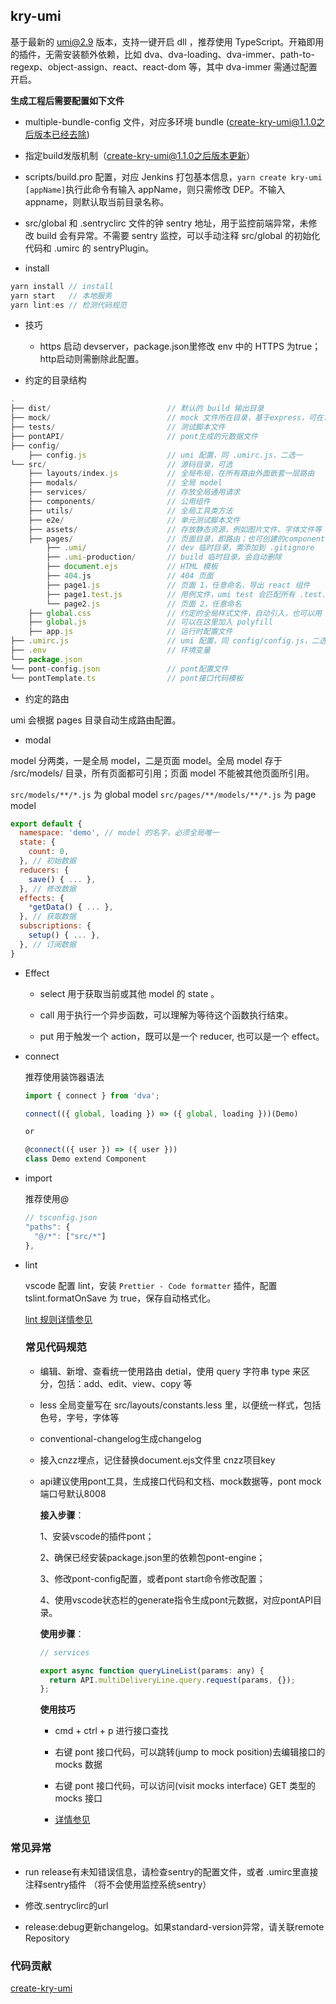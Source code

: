 ## kry-umi

基于最新的 umi@2.9 版本，支持一键开启 dll ，推荐使用 TypeScript。开箱即用的插件，无需安装额外依赖，比如 dva、dva-loading、dva-immer、path-to-regexp、object-assign、react、react-dom 等，其中 dva-immer 需通过配置开启。

**生成工程后需要配置如下文件**

- multiple-bundle-config 文件，对应多环境 bundle  (create-kry-umi@1.1.0之后版本已经去除)

- 指定build发版机制（create-kry-umi@1.1.0之后版本更新）

- scripts/build.pro 配置，对应 Jenkins 打包基本信息，`yarn create kry-umi [appName]`执行此命令有输入 appName，则只需修改 DEP。不输入 appname，则默认取当前目录名称。

- src/global 和 .sentryclirc 文件的钟 sentry 地址，用于监控前端异常，未修改 build 会有异常。不需要 sentry 监控，可以手动注释 src/global 的初始化代码和 .umirc 的 sentryPlugin。

- install

```js
yarn install // install
yarn start   // 本地服务
yarn lint:es // 检测代码规范
```

- 技巧

  * https 启动 devserver，package.json里修改 env 中的 HTTPS 为true；http启动则需删除此配置。

- 约定的目录结构

```js
.
├── dist/                          // 默认的 build 输出目录
├── mock/                          // mock 文件所在目录，基于express，可在.env文件中关闭：MOCK=none
├── tests/                         // 测试脚本文件
├── pontAPI/                       // pont生成的元数据文件
├── config/
    ├── config.js                  // umi 配置，同 .umirc.js，二选一
└── src/                           // 源码目录，可选
    ├── layouts/index.js           // 全局布局，在所有路由外面嵌套一层路由
    ├── modals/                    // 全局 model
    ├── services/                  // 存放全局通用请求
    ├── components/                // 公用组件
    ├── utils/                     // 全局工具类方法
    ├── e2e/                       // 单元测试脚本文件
    ├── assets/                    // 存放静态资源，例如图片文件、字体文件等
    ├── pages/                     // 页面目录，即路由；也可创建的components、models、services，只用于该页面
        ├── .umi/                  // dev 临时目录，需添加到 .gitignore
        ├── .umi-production/       // build 临时目录，会自动删除
        ├── document.ejs           // HTML 模板
        ├── 404.js                 // 404 页面
        ├── page1.js               // 页面 1，任意命名，导出 react 组件
        ├── page1.test.js          // 用例文件，umi test 会匹配所有 .test.js 和 .e2e.js 结尾的文件
        └── page2.js               // 页面 2，任意命名
    ├── global.css                 // 约定的全局样式文件，自动引入，也可以用 global.less
    ├── global.js                  // 可以在这里加入 polyfill
    ├── app.js                     // 运行时配置文件
├── .umirc.js                      // umi 配置，同 config/config.js，二选一
├── .env                           // 环境变量
└── package.json
└── pont-config.json               // pont配置文件
└── pontTemplate.ts                // pont接口代码模板
```

- 约定的路由

umi 会根据 pages 目录自动生成路由配置。

- modal

model 分两类，一是全局 model，二是页面 model。全局 model 存于 /src/models/ 目录，所有页面都可引用；页面 model 不能被其他页面所引用。

`src/models/**/*.js` 为 global model
`src/pages/**/models/**/*.js` 为 page model

```js
export default {
  namespace: 'demo', // model 的名字，必须全局唯一
  state: {
    count: 0,
  }, // 初始数据
  reducers: {
    save() { ... },
  }, // 修改数据
  effects: {
    *getData() { ... },
  }, // 获取数据
  subscriptions: {
    setup() { ... },
  }, // 订阅数据
}
```

- Effect

  - select 用于获取当前或其他 model 的 state 。

  - call 用于执行一个异步函数，可以理解为等待这个函数执行结束。

  - put 用于触发一个 action，既可以是一个 reducer, 也可以是一个 effect。

- connect

  推荐使用装饰器语法

  ```js
  import { connect } from 'dva';

  connect(({ global, loading }) => ({ global, loading }))(Demo)

  or

  @connect(({ user }) => ({ user }))
  class Demo extend Component
  ```

- import

  推荐使用@

  ```js
  // tsconfig.json
  "paths": {
    "@/*": ["src/*"]
  },
  ```

- lint

  vscode 配置 lint，安装 `Prettier - Code formatter` 插件，配置 tslint.formatOnSave 为 true，保存自动格式化。

  [lint 规则详情参见](https://github.com/AlloyTeam/tslint-config-alloy)

  ### 常见代码规范

  - 编辑、新增、查看统一使用路由 detial，使用 query 字符串 type 来区分，包括：add、edit、view、copy 等

  - less 全局变量写在 src/layouts/constants.less 里，以便统一样式，包括色号，字号，字体等

  - conventional-changelog生成changelog

  - 接入cnzz埋点，记住替换document.ejs文件里 cnzz项目key

  - api建议使用pont工具，生成接口代码和文档、mock数据等，pont mock端口号默认8008

    **接入步骤**：

    1、安装vscode的插件pont；

    2、确保已经安装package.json里的依赖包pont-engine；

    3、修改pont-config配置，或者pont start命令修改配置；

    4、使用vscode状态栏的generate指令生成pont元数据，对应pontAPI目录。

    **使用步骤**：

    ```js
    // services

    export async function queryLineList(params: any) {
      return API.multiDeliveryLine.query.request(params, {});
    };
    ```

    **使用技巧**

    * cmd + ctrl + p 进行接口查找

    * 右键 pont 接口代码，可以跳转(jump to mock position)去编辑接口的 mocks 数据

    * 右键 pont 接口代码，可以访问(visit mocks interface) GET 类型的 mocks 接口

    * [详情参见](https://github.com/alibaba/pont)

### 常见异常

* run release有未知错误信息，请检查sentry的配置文件，或者 .umirc里直接注释sentry插件 （将不会使用监控系统sentry）

* 修改.sentryclirc的url

* release:debug更新changelog。如果standard-version异常，请关联remote Repository


### 代码贡献

[create-kry-umi](https://github.com/cycle263/create-kry-umi)
